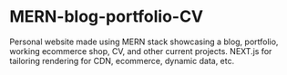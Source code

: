 # MERN-blog-portfolio-CV
Personal website made using MERN stack showcasing a blog, portfolio, working ecommerce shop, CV, and other current projects.
NEXT.js for tailoring rendering for CDN, ecommerce, dynamic data, etc.
